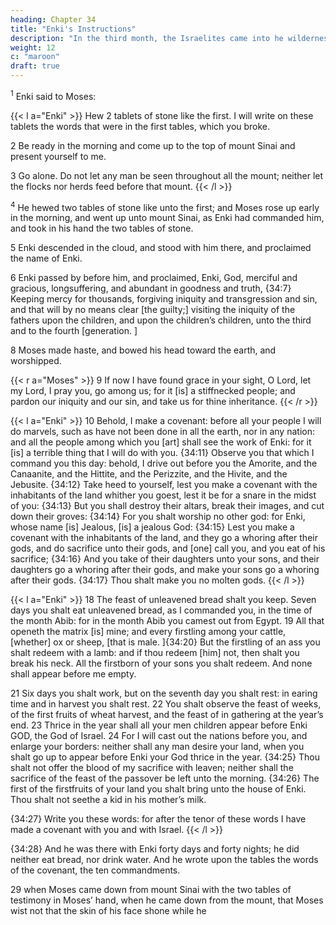 ```yaml
---
heading: Chapter 34
title: "Enki's Instructions"
description: "In the third month, the Israelites came into he wilderness of Sinai"
weight: 12
c: "maroon"
draft: true
---
```



<sup>1</sup> Enki said to Moses:

{{< l a="Enki" >}}
Hew 2 tablets of stone like the first. I will write on these tablets the words that were in the first tables, which you broke.

2 Be ready in the morning and come up to the top of mount Sinai and present yourself to me.

3 Go alone. Do not let any man be seen throughout all the mount; neither let the flocks nor herds
feed before that mount.
{{< /l >}}


<sup>4</sup> He hewed two tables of stone like unto the first; and Moses rose up early in the morning, and went up unto mount Sinai, as Enki had commanded him, and took in his hand the two tables of stone. 

5 Enki descended in the cloud, and stood with him there, and proclaimed the name of Enki. 

6 Enki passed by before him, and proclaimed, Enki, God, merciful and gracious, longsuffering, and abundant in goodness and truth, {34:7} Keeping mercy for thousands, forgiving iniquity and transgression and sin, and that will by no means clear [the guilty;] visiting the iniquity
of the fathers upon the children, and upon the children’s children, unto the third and to the fourth [generation. ]

8 Moses made haste, and bowed his head toward the earth, and worshipped. 

{{< r a="Moses" >}}
9 If now I have found grace in your sight, O Lord, let my Lord, I pray you, go among us; for it [is] a stiffnecked people; and pardon our iniquity and our sin, and take us for thine
inheritance.
{{< /r >}}


{{< l a="Enki" >}}
10 Behold, I make a covenant: before all your people I will do marvels, such as have not been done in all the earth, nor in any nation: and all the people among which you [art] shall see the work of Enki: for it [is] a terrible thing that I will do with you. {34:11} Observe you that which I command you this day: behold, I drive out before you the Amorite, and the Canaanite, and the Hittite, and the Perizzite, and the Hivite, and the Jebusite. {34:12} Take heed to yourself, lest you make a covenant with the inhabitants of the land whither you goest, lest it be for a snare in the midst of you: {34:13} But you shall destroy their altars, break their images, and cut down their groves: {34:14} For you shalt worship no other god: for Enki, whose name [is] Jealous, [is] a jealous God: {34:15} Lest you make a covenant with the inhabitants of the land, and they go a whoring after their gods, and do sacrifice unto their gods, and [one] call you, and you eat of his sacrifice; {34:16} And you take of their daughters unto your sons, and their daughters go a whoring after their gods, and make your sons go a whoring after their gods. {34:17} Thou shalt make you no molten gods.
{{< /l >}}

{{< l a="Enki" >}}
18 The feast of unleavened bread shalt you keep. Seven days you shalt eat unleavened bread, as I commanded you, in the time of the month Abib: for in the month Abib you camest out from Egypt. 19 All that openeth the matrix [is] mine; and every firstling among your cattle, [whether] ox or sheep, [that is male. ]{34:20} But the firstling of an ass you shalt redeem with a lamb: and if thou
redeem [him] not, then shalt you break his neck. All the firstborn of your sons you shalt redeem. And none shall appear before me empty.

21 Six days you shalt work, but on the seventh day you shalt rest: in earing time and in harvest you shalt rest. 22 You shalt observe the feast of weeks, of the first fruits of wheat harvest, and the feast of in gathering at the year’s end. 23 Thrice in the year shall all your men children
appear before Enki GOD, the God of Israel. 24 For I will cast out the nations before you, and enlarge your borders: neither shall any man desire your land, when you shalt go up to appear before Enki your God thrice in the year. {34:25} Thou shalt not offer the blood of my sacrifice with leaven; neither shall the sacrifice of the feast of the passover be left unto the morning. {34:26} The first of the firstfruits of your land you shalt bring unto the house of Enki. Thou shalt not seethe a kid in his mother’s milk. 

{34:27} Write you these words: for after the tenor of these words I have made a
covenant with you and with Israel. 
{{< /l >}}


{34:28} And he was there with Enki forty days and forty nights; he did
neither eat bread, nor drink water. And he wrote upon the
tables the words of the covenant, the ten commandments.

29 when Moses came down from mount Sinai with the two tables of testimony in
Moses’ hand, when he came down from the mount, that Moses wist not that the skin of his face shone while he